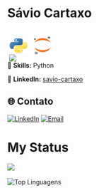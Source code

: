 # Sávio Cartaxo
<div style="display: inline_block" align="left"><br>
  <img align="center" alt="Python" height="40" width="50" src="https://raw.githubusercontent.com/devicons/devicon/master/icons/python/python-original.svg">
  <img align="center" alt="Jupyter" height="40" width="50" src="https://raw.githubusercontent.com/devicons/devicon/master/icons/jupyter/jupyter-original.svg">
</div>

<img src="https://raw.githubusercontent.com/MicaelliMedeiros/micaellimedeiros/master/image/computer-illustration.png" min-width="500px" max-width="500px" width="500px" align="right">

<p align="left">
  🐍 <strong>Skills:</strong> Python
</p>

<p align="left">
  📘 <strong>LinkedIn:</strong> <a href="https://www.linkedin.com/in/savio-cartaxo" target="_blank">savio-cartaxo</a>
</p>

## 🌐 Contato

[![LinkedIn](https://img.shields.io/badge/LinkedIn-Savio%20Cartaxo-blue?style=for-the-badge&logo=linkedin)](https://www.linkedin.com/in/savio-cartaxo/)
[![Email](https://img.shields.io/badge/Gmail-savio.ferreira%40ccc.ufcg.edu.br-red?style=for-the-badge&logo=gmail)](https://mail.google.com/mail/?view=cm&fs=1&to=savio.ferreira.beltrao.cartaxo@ccc.ufcg.edu.br)


# My Status
<div>
  <a href="https://github.com/SavioCartaxo">
    <img height="200em" src="https://github-readme-stats.vercel.app/api?username=saviocartaxo&show_icons=true&theme=dracula&include_all_commits=true&count_private=true"/>
  </a>
</div>

![Top Linguagens](https://github-readme-stats.vercel.app/api/top-langs/?username=SavioCartaxo&layout=compact&langs_count=6&theme=dracula)
